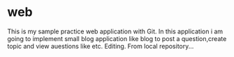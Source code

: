 web
===

This is my sample practice web application with Git.
In this application i am going to implement small blog application like blog to post a question,create topic and view auestions like etc.
Editing.
From local repository...